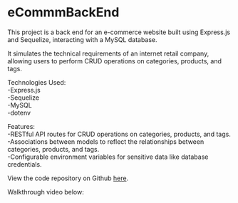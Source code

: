 # eCommmBackEnd 

This project is a back end for an e-commerce website built using Express.js and Sequelize, interacting with a MySQL database. 

It simulates the technical requirements of an internet retail company, allowing users to perform CRUD operations on categories, products, and tags.

Technologies Used:
<br>
-Express.js
<br>
-Sequelize
<br>
-MySQL 
<br>
-dotenv

Features:
<br>
-RESTful API routes for CRUD operations on categories, products, and tags.
<br>
-Associations between models to reflect the relationships between categories, products, and tags.
<br>
-Configurable environment variables for sensitive data like database credentials.

View the code repository on Github [here](https://github.com/wellheythereMJ/13-eCommBackEnd).

Walkthrough video below: